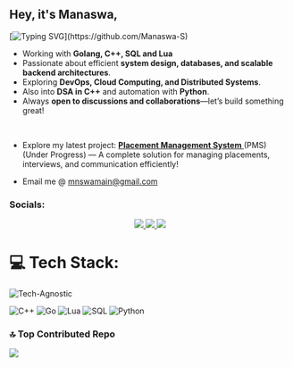 <h2>
  Hey, it's Manaswa,
</h2>

[![Typing SVG](https://readme-typing-svg.herokuapp.com?font=Fira+Code&size=18&duration=3000&pause=150&color=F75C7E&center=true&vCenter=true&multiline=true&width=600&height=60&lines=Simplicity+does+not+precede+complexity,+but+follows+it.)](https://github.com/Manaswa-S)


<!-- [![Typing SVG](https://readme-typing-svg.herokuapp.com?font=Fira+Code&size=18&duration=3000&pause=1500&color=F75C7E&center=true&vCenter=true&multiline=true&width=500&height=50&lines=Simplicity+is+the+soul+of+efficiency.)](https://github.com/Manaswa-S)
-->


- Working with **Golang, C++, SQL and Lua**
- Passionate about efficient **system design, databases, and scalable backend architectures**.
- Exploring **DevOps, Cloud Computing, and Distributed Systems**.
- Also into **DSA in C++** and automation with **Python**.
- Always **open to discussions and collaborations**—let’s build something great!
  
<br>

- Explore my latest project:
  <a href="https://github.com/Manaswa-S/Placement-Management-Software.git"> **Placement Management System** </a>
  (PMS) (Under Progress) — A complete solution for managing placements, interviews, and communication efficiently!

- Email me @ mnswamain@gmail.com

<h3 align="left">Socials:</h3>
<p align="center">
  <a href="https://www.linkedin.com/in/manaswa-sangamnere" target="_blank" rel="noopener noreferrer">
      <img src="https://skillicons.dev/icons?i=linkedin&perline=1" />
  </a>
  <a href="https://github.com/Manaswa-S" target="_blank" rel="noopener noreferrer">
    <img src="https://skillicons.dev/icons?i=github&perline=1" />
  </a>
  <a href="mailto:mnswamain@gmail.com" target="_blank" rel="noopener noreferrer">
    <img src="https://skillicons.dev/icons?i=gmail&perline=1" />
  </a>
</p>


# 💻 Tech Stack:
![Tech-Agnostic](https://img.shields.io/badge/Tech%20Agnostic-Yes-blue)

![C++](https://img.shields.io/badge/c++-%2300599C.svg?style=for-the-badge&logo=c%2B%2B&logoColor=white) 
![Go](https://img.shields.io/badge/go-%2300ADD8.svg?style=for-the-badge&logo=go&logoColor=white) 
![Lua](https://img.shields.io/badge/lua-%232C2D72.svg?style=for-the-badge&logo=lua&logoColor=white) 
![SQL](https://img.shields.io/badge/SQL-%234479A1.svg?style=for-the-badge&logo=mysql&logoColor=white)
![Python](https://img.shields.io/badge/python-3670A0?style=for-the-badge&logo=python&logoColor=ffdd54)
<br>

### 🔝 Top Contributed Repo
![](https://github-contributor-stats.vercel.app/api?username=mnspict&limit=5&theme=dark&combine_all_yearly_contributions=true)

